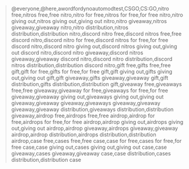 > @everyone,@here,awordfordynoautomodtest,CSGO,CS:GO,nitro free,nitros free,free nitro,nitro for free,nitros for free,for free nitro,nitro giving out,nitros giving out,giving out nitro,nitro giveaway,nitros giveaway,giveaway nitro,nitro distribution,nitros distribution,distribution nitro,discord nitro free,discord nitros free,free discord nitro,discord nitro for free,discord nitros for free,for free discord nitro,discord nitro giving out,discord nitros giving out,giving out discord nitro,discord nitro giveaway,discord nitros giveaway,giveaway discord nitro,discord nitro distribution,discord nitros distribution,distribution discord nitro,gift free,gifts free,free gift,gift for free,gifts for free,for free gift,gift giving out,gifts giving out,giving out gift,gift giveaway,gifts giveaway,giveaway gift,gift distribution,gifts distribution,distribution gift,giveaway free,giveaways free,free giveaway,giveaway for free,giveaways for free,for free giveaway,giveaway giving out,giveaways giving out,giving out giveaway,giveaway giveaway,giveaways giveaway,giveaway giveaway,giveaway distribution,giveaways distribution,distribution giveaway,airdrop free,airdrops free,free airdrop,airdrop for free,airdrops for free,for free airdrop,airdrop giving out,airdrops giving out,giving out airdrop,airdrop giveaway,airdrops giveaway,giveaway airdrop,airdrop distribution,airdrops distribution,distribution airdrop,case free,cases free,free case,case for free,cases for free,for free case,case giving out,cases giving out,giving out case,case giveaway,cases giveaway,giveaway case,case distribution,cases distribution,distribution case